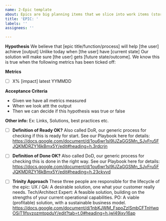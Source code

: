 ```yaml
---
name: 2-Epic template
about: Epics are big planning items that we slice into work items (stories). For each slice we create a subissue.
title: 'EPIC: '
labels: ''
assignees: ''

---
```


**Hypothesis**
We believe that [epic title/function/process] will help [the user] achieve [output]
Unlike today when [the user] have [current state]
Our solution will make sure [the user] gets [future state/outcome].
We know this is true when the following metrics has been ticked off:

**Metrics**
- [ ]  X% [impact] latest YYMMDD

**Acceptance Criteria**
* Given we have all metrics measured
* When we look attt the output
* Then we can decide if this hypothesis was true or false

**Other info:** 
Ex: Links, Solutions, best practices etc.

- [ ]  **Definition of Ready OK?**
Also called DoR, our generic process for checking if this is ready for start. See our Playbook here for details: https://docs.google.com/document/d/1ou6wr1sI9IJZaGGSMn_SJvFru5FJQKMDRZY16kBmx5Y/edit#heading=h.3rdcrjn

- [ ]  **Definition of Done OK?**
Also called DoD, our generic process for checking this is done in the right way. See our Playbook here for details: https://docs.google.com/document/d/1ou6wr1sI9IJZaGGSMn_SJvFru5FJQKMDRZY16kBmx5Y/edit#heading=h.23ckvvd

- [ ]  **Trinity Approach**
These three people are responsible for the lifecycle of the epic:
UX / QA: A desirable solution, one what your customer really needs.
Tech/Architect Expert: A feasible solution, building on the strengths of your current operational capabilities.
PO: A viable (profitable) solution, with a sustainable business model.
https://docs.google.com/document/d/1nbKJWM_FspoZzlSmbCFTnHwqOSiT1lfsvzozmtopduY/edit?tab=t.0#heading=h.jwl49ixv16ap
